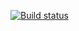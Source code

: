 [![Build status](https://ci.appveyor.com/api/projects/status/qc4bvdxqk8f10meo?svg=true)](https://ci.appveyor.com/project/Olelucoe/homework-2-api-ci)